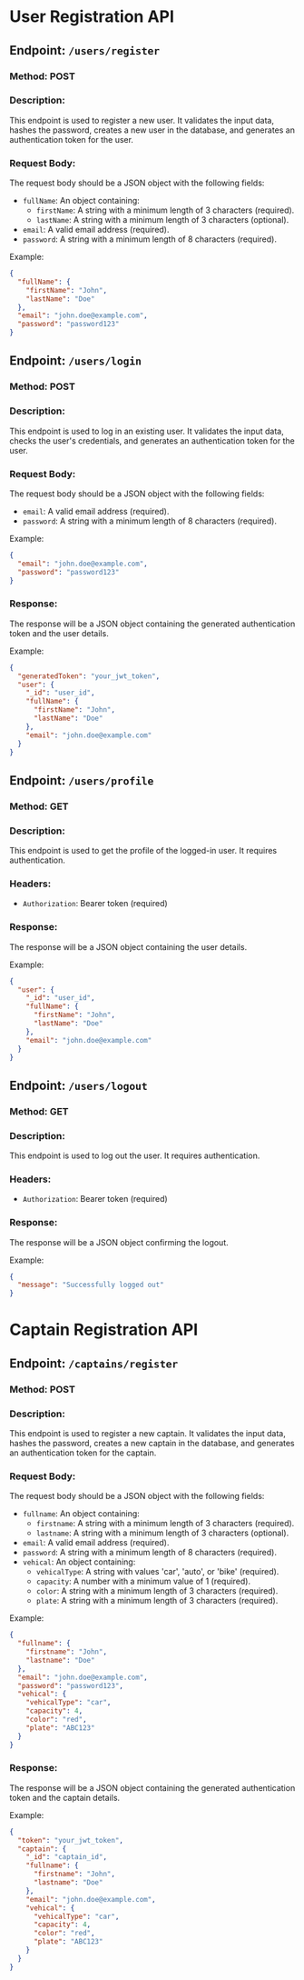 # User Registration API

## Endpoint: `/users/register`

### Method: POST

### Description:
This endpoint is used to register a new user. It validates the input data, hashes the password, creates a new user in the database, and generates an authentication token for the user.

### Request Body:
The request body should be a JSON object with the following fields:

- `fullName`: An object containing:
  - `firstName`: A string with a minimum length of 3 characters (required).
  - `lastName`: A string with a minimum length of 3 characters (optional).
- `email`: A valid email address (required).
- `password`: A string with a minimum length of 8 characters (required).

Example:
```json
{
  "fullName": {
    "firstName": "John",
    "lastName": "Doe"
  },
  "email": "john.doe@example.com",
  "password": "password123"
}
```

## Endpoint: `/users/login`

### Method: POST

### Description:
This endpoint is used to log in an existing user. It validates the input data, checks the user's credentials, and generates an authentication token for the user.

### Request Body:
The request body should be a JSON object with the following fields:

- `email`: A valid email address (required).
- `password`: A string with a minimum length of 8 characters (required).

Example:
```json
{
  "email": "john.doe@example.com",
  "password": "password123"
}
```

### Response:
The response will be a JSON object containing the generated authentication token and the user details.

Example:
```json
{
  "generatedToken": "your_jwt_token",
  "user": {
    "_id": "user_id",
    "fullName": {
      "firstName": "John",
      "lastName": "Doe"
    },
    "email": "john.doe@example.com"
  }
}
```

## Endpoint: `/users/profile`

### Method: GET

### Description:
This endpoint is used to get the profile of the logged-in user. It requires authentication.

### Headers:
- `Authorization`: Bearer token (required)

### Response:
The response will be a JSON object containing the user details.

Example:
```json
{
  "user": {
    "_id": "user_id",
    "fullName": {
      "firstName": "John",
      "lastName": "Doe"
    },
    "email": "john.doe@example.com"
  }
}
```

## Endpoint: `/users/logout`

### Method: GET

### Description:
This endpoint is used to log out the user. It requires authentication.

### Headers:
- `Authorization`: Bearer token (required)

### Response:
The response will be a JSON object confirming the logout.

Example:
```json
{
  "message": "Successfully logged out"
}
```

# Captain Registration API

## Endpoint: `/captains/register`

### Method: POST

### Description:
This endpoint is used to register a new captain. It validates the input data, hashes the password, creates a new captain in the database, and generates an authentication token for the captain.

### Request Body:
The request body should be a JSON object with the following fields:

- `fullname`: An object containing:
  - `firstname`: A string with a minimum length of 3 characters (required).
  - `lastname`: A string with a minimum length of 3 characters (optional).
- `email`: A valid email address (required).
- `password`: A string with a minimum length of 8 characters (required).
- `vehical`: An object containing:
  - `vehicalType`: A string with values 'car', 'auto', or 'bike' (required).
  - `capacity`: A number with a minimum value of 1 (required).
  - `color`: A string with a minimum length of 3 characters (required).
  - `plate`: A string with a minimum length of 3 characters (required).

Example:
```json
{
  "fullname": {
    "firstname": "John",
    "lastname": "Doe"
  },
  "email": "john.doe@example.com",
  "password": "password123",
  "vehical": {
    "vehicalType": "car",
    "capacity": 4,
    "color": "red",
    "plate": "ABC123"
  }
}
```

### Response:
The response will be a JSON object containing the generated authentication token and the captain details.

Example:
```json
{
  "token": "your_jwt_token",
  "captain": {
    "_id": "captain_id",
    "fullname": {
      "firstname": "John",
      "lastname": "Doe"
    },
    "email": "john.doe@example.com",
    "vehical": {
      "vehicalType": "car",
      "capacity": 4,
      "color": "red",
      "plate": "ABC123"
    }
  }
}
```